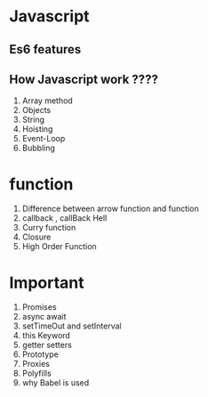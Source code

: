 # Javascript
## Es6 features
## How Javascript work ????
1. Array method
2. Objects
3. String
4. Hoisting
5. Event-Loop
6. Bubbling

# function
1. Difference between arrow function and function
2. callback , callBack Hell
3. Curry function
4. Closure
5. High Order Function

# Important
1. Promises
2. async await
3. setTimeOut and setInterval
4. this Keyword
5. getter setters
6. Prototype
7. Proxies
8. Polyfills
9. why Babel is used


